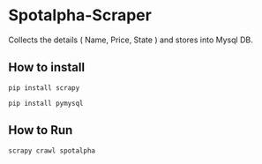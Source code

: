 # Spotalpha-Scraper

Collects the details ( Name, Price, State ) and stores into Mysql DB.


## How to install

`pip install scrapy`

`pip install pymysql`


## How to Run

`scrapy crawl spotalpha`
